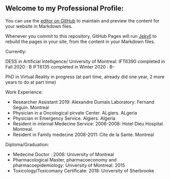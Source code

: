 ## Welcome to my Professional Profile: 

You can use the [editor on GitHub](https://github.com/samibahig/samibahig.github.io/edit/main/index.md) to maintain and preview the content for your website in Markdown files.

Whenever you commit to this repository, GitHub Pages will run [Jekyll](https://jekyllrb.com/) to rebuild the pages in your site, from the content in your Markdown files.

Currently:

DESS in Artificial Intelligence/ University of Montreal: 
    IFT6390 completed in Fall 2020  : B
    IFT6135 completed in Winter 2020 : B-

PhD in Virtual Reality in progress (at part time, already did one year, 2 more years to do at part time)


Work Experience: 
- Researcher Assistant 2019: Alexandre Dumais Laboratory: Fernand Seguin. Montreal
- Physician in a Oncological pirvate Center. ALgiers. ALgeria   
- Physician in Emergency Service. Algiers. Algeria
- Resident in internal Medecine Service: 2006-2008: Hotel Dieu Hospital. Montreal.
- Resident in Family medecine 2008-2011: Cite de la Sante. Montreal
   
Diploma/Graduation: 
- Medecine Doctor : 2006: University of Montreal
- Pharmacological Master, pharmacoeconomy and pharmacoepidemiology: University of Montreal. 2015
- Toxicology/Toxicomany Certificate: 2018: University of Sherbrooke
    
